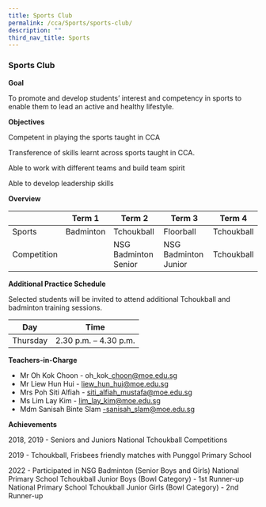 ```yaml
---
title: Sports Club
permalink: /cca/Sports/sports-club/
description: ""
third_nav_title: Sports
---
```

### Sports Club

**Goal**

To promote and develop students’ interest and competency in sports to enable them to lead an active and healthy lifestyle. 


**Objectives**

Competent in playing the sports taught in CCA

Transference of skills learnt across sports taught in CCA.
 
Able to work with different teams and build team spirit

Able to develop leadership skills


**Overview**



|  | Term 1 | Term 2 | Term 3 | Term 4 |
| -------- | -------- | -------- | -------- | -------- |
|  Sports    | Badminton   | Tchoukball    | Floorball    |  Tchoukball |  
|  Competition  |   | NSG Badminton Senior    |   NSG Badminton Junior   |  Tchoukball |

**Additional Practice Schedule**

Selected students will be invited to attend additional Tchoukball and badminton training sessions.


| Day | Time | 
| -------- | -------- | 
| Thursday    | 2.30 p.m. – 4.30 p.m.     | 



**Teachers-in-Charge**

* Mr Oh Kok Choon  - oh\_kok\_choon@moe.edu.sg
* Mr Liew Hun Hui  - liew_hun_hui@moe.edu.sg
* Mrs Poh Siti Alfiah  -  siti_alfiah_mustafa@moe.edu.sg
* Ms Lim Lay Kim  - lim_lay_kim@moe.edu.sg
* Mdm Sanisah Binte Slam  -sanisah_slam@moe.edu.sg



**Achievements**

2018, 2019  -  Seniors and Juniors National Tchoukball Competitions

2019  -  Tchoukball, Frisbees friendly matches with Punggol Primary School

2022  -     Participated in NSG Badminton (Senior Boys and Girls)
								 National Primary School Tchoukball Junior Boys (Bowl Category) - 1st Runner-up
								 National Primary School Tchoukball Junior Girls (Bowl Category) - 2nd Runner-up